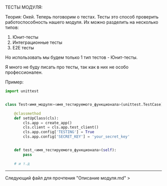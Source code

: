 ТЕСТЫ МОДУЛЯ:

Теория:
Окей. Теперь поговорим о тестах.
Тесты это способ проверить работоспособность нашего модуля.
Их можно разделить на несколько типов:
1. Юнит-тесты
2. Интеграционные тесты
3. E2E тесты

Но использовать мы будем только 1 тип тестов - Юнит-тесты.

Я много не буду писать про тесты, так как в них не особо профессионален.

Пример:

```python
import unittest


class Test<имя_модуля><имя_тестируемого_функционала>(unittest.TestCase): # имя_тестируемого_функционала - Routes, Services, Models и.д.

    @classmethod
    def setUpClass(cls):
        cls.app = create_app()
        cls.client = cls.app.test_client()
        cls.app.config['TESTING'] = True
        cls.app.config['SECRET_KEY'] = 'your_secret_key'


    def test_<имя_тестируемого_функционала>(self):
        pass

    # и т.д

```

--------------------------------

Следующий файл для прочтения "Описание модуля.md" >



